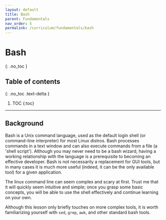 ```yaml
---
layout: default
title: Bash
parent: Fundamentals
nav_order: 5
permalink: /curriculum/fundamentals/bash
---
```


# Bash
{: .no_toc }

## Table of contents
{: .no_toc .text-delta }

1. TOC
{:toc}

---

## Background 
Bash is a Unix command language, used as the default login shell
(or command-line interpreter) for most Linux distros. Bash processes commands
in a text window and can also execute commands from a file (a 'shell script'). 
Although you may never need to be a bash wizard, having a working relationship
with the language is a prerequisite to becoming an effective developer. Bash is
not necessarily a replacement for GUI tools, but in many cases it is much more
useful (indeed, it can be the only available tool) for a given application.

The linux command line can seem complex and scary at first. Trust me that it
will quickly seem intuitive and simple; once you grasp some basic concepts, you
will be able to use the shell effectively and continue learning on your own.

Although this lesson only briefly touches on more complex tools, it is worth
familiarizing yourself with `sed`, `grep`, `awk`, and other standard bash
tools.
